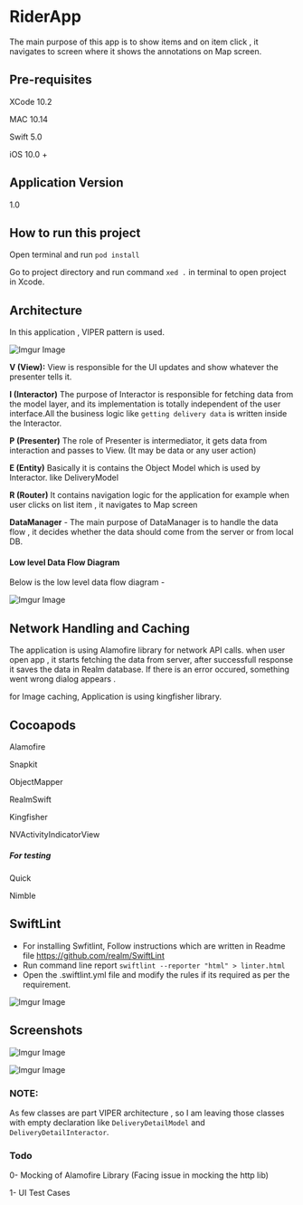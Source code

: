 # RiderApp
The main purpose of this app is to show items and on item click , it navigates to screen where it shows the annotations on Map screen.

## Pre-requisites
XCode 10.2

MAC 10.14

Swift 5.0

iOS 10.0 +

## Application Version 
1.0


## How to run this project
Open terminal and run  `pod install`

Go to project directory and run command `xed .` in terminal to open project in Xcode. 


## Architecture 
 In this application , VIPER pattern is used.
 
 
 ![Imgur Image](https://github.com/manishpathak99/RiderApplication/blob/master/Screenshots/diagram.png)
 
 
 
**V (View):**
View is responsible for the UI updates and show whatever the presenter tells it.

**I (Interactor)** The purpose of Interactor is responsible for fetching data from the model layer, and its implementation is totally independent of the user interface.All the business logic like `getting delivery data` is written inside the Interactor.

**P (Presenter)** The role of Presenter is intermediator, it gets data from interaction and passes to View. (It may be data or any user action)

**E (Entity)**  Basically it is contains the Object Model which is used by Interactor. like DeliveryModel

**R (Router)** It contains navigation logic for the application for example when user clicks on list item , it navigates to Map screen

**DataManager** - The main purpose of DataManager is to handle the data flow , it decides whether the data should come from the server or from local DB. 


#### Low level Data Flow Diagram 
Below is the low level data flow diagram -
 
 ![Imgur Image](https://github.com/manishpathak99/RiderApplication/blob/master/Screenshots/low-level-data-flow-diagram.png)

## Network Handling and Caching
The application is using Alamofire library for network API calls. when user open app , it starts fetching the data from server, after successfull response it saves the data in Realm database. If there is an error occured, something went wrong dialog appears . 

for Image caching, Application is using kingfisher library. 

## Cocoapods
Alamofire

Snapkit
  
ObjectMapper

RealmSwift

Kingfisher

NVActivityIndicatorView
##### For testing

Quick

Nimble

## SwiftLint 
- For installing Swfitlint, Follow instructions which are written in Readme file  https://github.com/realm/SwiftLint
- Run command line report `swiftlint --reporter "html" > linter.html`
- Open the .swiftlint.yml file and modify the rules if its required as per the requirement.
    
 ![Imgur Image](https://github.com/manishpathak99/RiderApplication/blob/master/Screenshots/swiftlint.png)
 
 ## Screenshots 
![Imgur Image](https://github.com/manishpathak99/RiderApplication/blob/master/Screenshots/screen1.png)

![Imgur Image](https://github.com/manishpathak99/RiderApplication/blob/master/Screenshots/screen2.png)



### NOTE: 
As few classes are part VIPER architecture , so I am leaving those classes with empty declaration like `DeliveryDetailModel` and `DeliveryDetailInteractor`. 

### Todo
0- Mocking of Alamofire Library (Facing issue in mocking the http lib)

1- UI Test Cases

